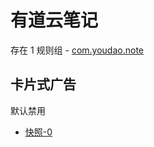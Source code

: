 # 有道云笔记

存在 1 规则组 - [com.youdao.note](/src/apps/com.youdao.note.ts)

## 卡片式广告

默认禁用

- [快照-0](https://i.gkd.li/import/13379524)
